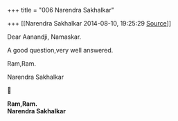 +++
title = "006 Narendra Sakhalkar"

+++
[[Narendra Sakhalkar	2014-08-10, 19:25:29 [Source](https://groups.google.com/g/samskrita/c/I7s-HT-n1fc)]]



Dear Aanandji, Namaskar.  

A good question,very well answered.  

Ram,Ram.  

Narendra Sakhalkar  



**Ram,Ram.  
Narendra Sakhalkar**

